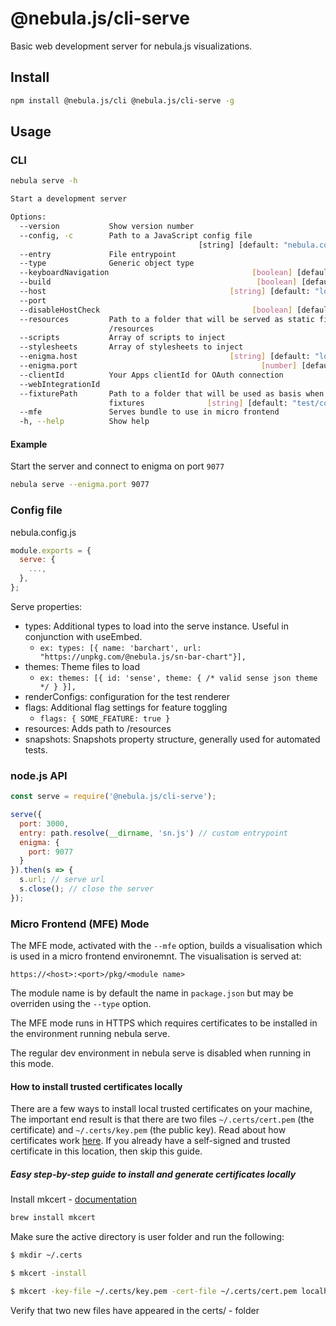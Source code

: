 # @nebula.js/cli-serve

Basic web development server for nebula.js visualizations.

## Install

```sh
npm install @nebula.js/cli @nebula.js/cli-serve -g
```

## Usage

### CLI

```sh
nebula serve -h

Start a development server

Options:
  --version           Show version number                              [boolean]
  --config, -c        Path to a JavaScript config file
                                          [string] [default: "nebula.config.js"]
  --entry             File entrypoint                                   [string]
  --type              Generic object type                               [string]
  --keyboardNavigation                                [boolean] [default: false]
  --build                                              [boolean] [default: true]
  --host                                         [string] [default: "localhost"]
  --port                                                                [number]
  --disableHostCheck                                  [boolean] [default: false]
  --resources         Path to a folder that will be served as static files under
                      /resources                                        [string]
  --scripts           Array of scripts to inject                         [array]
  --stylesheets       Array of stylesheets to inject                     [array]
  --enigma.host                                  [string] [default: "localhost"]
  --enigma.port                                         [number] [default: 9076]
  --clientId          Your Apps clientId for OAuth connection           [string]
  --webIntegrationId                                                    [string]
  --fixturePath       Path to a folder that will be used as basis when locating
                      fixtures              [string] [default: "test/component"]
  --mfe               Serves bundle to use in micro frontend           [boolean]
  -h, --help          Show help                                        [boolean]
```

#### Example

Start the server and connect to enigma on port `9077`

```sh
nebula serve --enigma.port 9077
```

### Config file

nebula.config.js

```js
module.exports = {
  serve: {
    ...,
  },
};
```

Serve properties:

- types: Additional types to load into the serve instance. Useful in conjunction with useEmbed.
  - `ex: types: [{ name: 'barchart', url: "https://unpkg.com/@nebula.js/sn-bar-chart"}],`
- themes: Theme files to load
  - `ex: themes: [{ id: 'sense', theme: { /* valid sense json theme */ } }],`
- renderConfigs: configuration for the test renderer
- flags: Additional flag settings for feature toggling
  - `flags: { SOME_FEATURE: true }`
- resources: Adds path to /resources
- snapshots: Snapshots property structure, generally used for automated tests.

### node.js API

```js
const serve = require('@nebula.js/cli-serve');

serve({
  port: 3000,
  entry: path.resolve(__dirname, 'sn.js') // custom entrypoint
  enigma: {
    port: 9077
  }
}).then(s => {
  s.url; // serve url
  s.close(); // close the server
});
```

### Micro Frontend (MFE) Mode

The MFE mode, activated with the `--mfe` option, builds a visualisation which is
used in a micro frontend environemnt. The visualisation is served at:

```
https://<host>:<port>/pkg/<module name>
```

The module name is by default the name in `package.json` but may be overriden using the
`--type` option.

The MFE mode runs in HTTPS which requires certificates to be installed in the
environment running nebula serve.

The regular dev environment in nebula serve is disabled when running in this mode.

#### How to install trusted certificates locally

There are a few ways to install local trusted certificates on your machine, The important
end result is that there are two files `~/.certs/cert.pem` (the certificate) and
`~/.certs/key.pem` (the public key). Read about how certificates work
[here](http://www.steves-internet-guide.com/ssl-certificates-explained/). If you already
have a self-signed and trusted certificate in this location, then skip this guide.

##### Easy step-by-step guide to install and generate certificates locally

Install mkcert - [documentation](https://github.com/FiloSottile/mkcert)

```sh
brew install mkcert
```

Make sure the active directory is user folder and run the following:

```sh
$ mkdir ~/.certs

$ mkcert -install

$ mkcert -key-file ~/.certs/key.pem -cert-file ~/.certs/cert.pem localhost 127.0.0.1 ::1

```

Verify that two new files have appeared in the certs/ - folder
